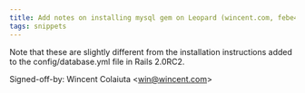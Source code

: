 ```yaml
---
title: Add notes on installing mysql gem on Leopard (wincent.com, febe480)
tags: snippets
---
```


Note that these are slightly different from the installation instructions added to the config/database.yml file in Rails 2.0RC2.

Signed-off-by: Wincent Colaiuta &lt;win@wincent.com&gt;
